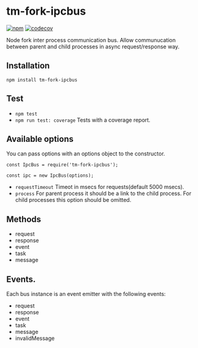 # tm-fork-ipcbus

[![npm](https://img.shields.io/npm/v/tm-fork-ipcbus.svg)](https://www.npmjs.org/package/tm-fork-ipcbus)
[![codecov](https://codecov.io/gh/RomanBurunkov/tm-fork-ipcbus/branch/main/graph/badge.svg?token=BFS5HL3HHA)](https://codecov.io/gh/RomanBurunkov/tm-fork-ipcbus)

Node fork inter process communication bus.
Allow communucation between parent and child processes in async request/response way.

## Installation

```npm install tm-fork-ipcbus```

## Test

 - ```npm test```
 - ```npm run test: coverage``` Tests with a coverage report.

## Available options

You can pass options with an options object to the constructor.

```
const IpcBus = require('tm-fork-ipcbus');

const ipc = new IpcBus(options);
```

 - `requestTimeout` Timeot in msecs for requests(default 5000 msecs).
 - `process` For parent process it should be a link to the child process. For child processes this option should be omitted.

 ## Methods

 - request
 - response
 - event
 - task
 - message

## Events.

Each bus instance is an event emitter with the following events:

 - request
 - response
 - event
 - task
 - message
 - invalidMessage


